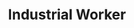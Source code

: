 ---
pid: RS90
title: Industrial Worker
location_transcription: Reading Terminal
zipcode: 
outside_phl: 
neighborhood: 
age: '26'
age_range: 20-29
instagram: 
image_file_name: RS_90.jpg
proposal_transcription: A blue collar worker as a tribute to the industrial worker
  who has a honest pay for a honest day's work
topic: Class Structure,Industrial
topic_summary: 0, 0
type: Other No Form
keywords_other: 
credit: Niranjan
image_labels: 
twitter: 
facebook: 
permalink: "/monuments/rs90/"
layout: item-page
---